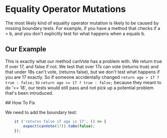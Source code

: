 # Equality Operator Mutations

The most likely kind of equality operator mutation is likely to be caused by missing boundary tests. For example, if you have a method that checks if a > b, and you don't explicitly test for what happens when a equals b.

## Our Example

This is exactly what our method canVote has a problem with. We return true if over 17, and false if not. We test that over 17s can vote (returns true) and that under 18s can't vote, (returns false), but we don't test what happens if you are 17 exactly. So if someone accidentally changed ```return age > 17 ? true : false;``` to ```return age >= 17 ? true : false;``` because they meant to do '>= 18', our tests would still pass and not pick up a potential problem that's been introduced.

## How To Fix

We need to add the boundary test:

```typescript
    it ('returns false if age is 17', () => {
        expect(canVote(17)).toBe(false);
    });
```